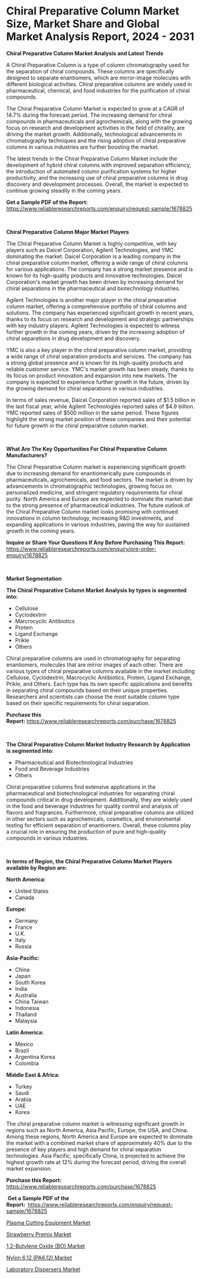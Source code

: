 <p><h1>Chiral Preparative Column Market Size, Market Share and Global Market Analysis Report, 2024 - 2031</h1></p><p><strong>Chiral Preparative Column Market Analysis and Latest Trends</strong></p>
<p><p>A Chiral Preparative Column is a type of column chromatography used for the separation of chiral compounds. These columns are specifically designed to separate enantiomers, which are mirror-image molecules with different biological activities. Chiral preparative columns are widely used in pharmaceutical, chemical, and food industries for the purification of chiral compounds.</p><p>The Chiral Preparative Column Market is expected to grow at a CAGR of 14.7% during the forecast period. The increasing demand for chiral compounds in pharmaceuticals and agrochemicals, along with the growing focus on research and development activities in the field of chirality, are driving the market growth. Additionally, technological advancements in chromatography techniques and the rising adoption of chiral preparative columns in various industries are further boosting the market.</p><p>The latest trends in the Chiral Preparative Column Market include the development of hybrid chiral columns with improved separation efficiency, the introduction of automated column purification systems for higher productivity, and the increasing use of chiral preparative columns in drug discovery and development processes. Overall, the market is expected to continue growing steadily in the coming years.</p></p>
<p><strong>Get a Sample PDF of the Report:&nbsp;</strong> <a href="https://www.reliableresearchreports.com/enquiry/request-sample/1678825">https://www.reliableresearchreports.com/enquiry/request-sample/1678825</a></p>
<p>&nbsp;</p>
<p><strong>Chiral Preparative Column Major Market Players</strong></p>
<p><p>The Chiral Preparative Column Market is highly competitive, with key players such as Daicel Corporation, Agilent Technologies, and YMC dominating the market. Daicel Corporation is a leading company in the chiral preparative column market, offering a wide range of chiral columns for various applications. The company has a strong market presence and is known for its high-quality products and innovative technologies. Daicel Corporation's market growth has been driven by increasing demand for chiral separations in the pharmaceutical and biotechnology industries.</p><p>Agilent Technologies is another major player in the chiral preparative column market, offering a comprehensive portfolio of chiral columns and solutions. The company has experienced significant growth in recent years, thanks to its focus on research and development and strategic partnerships with key industry players. Agilent Technologies is expected to witness further growth in the coming years, driven by the increasing adoption of chiral separations in drug development and discovery.</p><p>YMC is also a key player in the chiral preparative column market, providing a wide range of chiral separation products and services. The company has a strong global presence and is known for its high-quality products and reliable customer service. YMC's market growth has been steady, thanks to its focus on product innovation and expansion into new markets. The company is expected to experience further growth in the future, driven by the growing demand for chiral separations in various industries.</p><p>In terms of sales revenue, Daicel Corporation reported sales of $1.5 billion in the last fiscal year, while Agilent Technologies reported sales of $4.9 billion. YMC reported sales of $500 million in the same period. These figures highlight the strong market position of these companies and their potential for future growth in the chiral preparative column market.</p></p>
<p>&nbsp;</p>
<p><strong>What Are The Key Opportunities For Chiral Preparative Column Manufacturers?</strong></p>
<p><p>The Chiral Preparative Column market is experiencing significant growth due to increasing demand for enantiomerically pure compounds in pharmaceuticals, agrochemicals, and food sectors. The market is driven by advancements in chromatographic technologies, growing focus on personalized medicine, and stringent regulatory requirements for chiral purity. North America and Europe are expected to dominate the market due to the strong presence of pharmaceutical industries. The future outlook of the Chiral Preparative Column market looks promising with continued innovations in column technology, increasing R&D investments, and expanding applications in various industries, paving the way for sustained growth in the coming years.</p></p>
<p><strong>Inquire or Share Your Questions If Any Before Purchasing This Report:</strong> <a href="https://www.reliableresearchreports.com/enquiry/pre-order-enquiry/1678825">https://www.reliableresearchreports.com/enquiry/pre-order-enquiry/1678825</a></p>
<p>&nbsp;</p>
<p><strong>Market Segmentation</strong></p>
<p><strong>The Chiral Preparative Column Market Analysis by types is segmented into:</strong></p>
<p><ul><li>Cellulose</li><li>Cyclodextrin</li><li>Marcrocyclic Antibiotics</li><li>Protein</li><li>Ligand Exchange</li><li>Prikle</li><li>Others</li></ul></p>
<p><p>Chiral preparative columns are used in chromatography for separating enantiomers, molecules that are mirror images of each other. There are various types of chiral preparative columns available in the market including Cellulose, Cyclodextrin, Macrocyclic Antibiotics, Protein, Ligand Exchange, Prikle, and Others. Each type has its own specific applications and benefits in separating chiral compounds based on their unique properties. Researchers and scientists can choose the most suitable column type based on their specific requirements for chiral separation.</p></p>
<p><strong>Purchase this Report:&nbsp;</strong><a href="https://www.reliableresearchreports.com/purchase/1678825">https://www.reliableresearchreports.com/purchase/1678825</a></p>
<p>&nbsp;</p>
<p><strong>The Chiral Preparative Column Market Industry Research by Application is segmented into:</strong></p>
<p><ul><li>Pharmaceutical and Biotechnological Industries</li><li>Food and Beverage Industries</li><li>Others</li></ul></p>
<p><p>Chiral preparative columns find extensive applications in the pharmaceutical and biotechnological industries for separating chiral compounds critical in drug development. Additionally, they are widely used in the food and beverage industries for quality control and analysis of flavors and fragrances. Furthermore, chiral preparative columns are utilized in other sectors such as agrochemicals, cosmetics, and environmental testing for efficient separation of enantiomers. Overall, these columns play a crucial role in ensuring the production of pure and high-quality compounds in various industries.</p></p>
<p>&nbsp;</p>
<p><strong>In terms of Region, the Chiral Preparative Column Market Players available by Region are:</strong></p>
<p>
    <p> <strong> North America: </strong>
        <ul>
            <li>United States</li>
            <li>Canada</li>
        </ul>
        </p> 
    <p> <strong> Europe: </strong>
        <ul>
            <li>Germany</li>
            <li>France</li>
            <li>U.K.</li>
            <li>Italy</li>
            <li>Russia</li>
        </ul>
        </p> 
    <p> <strong> Asia-Pacific: </strong>
        <ul>
            <li>China</li>
            <li>Japan</li>
            <li>South Korea</li>
            <li>India</li>
            <li>Australia</li>
            <li>China Taiwan</li>
            <li>Indonesia</li>
            <li>Thailand</li>
            <li>Malaysia</li>
        </ul>
        </p> 
    <p> <strong> Latin America: </strong>
        <ul>
            <li>Mexico</li>
            <li>Brazil</li>
            <li>Argentina Korea</li>
            <li>Colombia</li>
        </ul>
        </p> 
    <p> <strong> Middle East & Africa: </strong>
        <ul>
            <li>Turkey</li>
            <li>Saudi</li>
            <li>Arabia</li>
            <li>UAE</li>
            <li>Korea</li>
        </ul>
    </p>
    </p>
<p><p>The chiral preparative column market is witnessing significant growth in regions such as North America, Asia Pacific, Europe, the USA, and China. Among these regions, North America and Europe are expected to dominate the market with a combined market share of approximately 40% due to the presence of key players and high demand for chiral separation technologies. Asia Pacific, specifically China, is projected to achieve the highest growth rate at 12% during the forecast period, driving the overall market expansion.</p></p>
<p><strong>Purchase this Report: </strong><a href="https://www.reliableresearchreports.com/purchase/1678825">https://www.reliableresearchreports.com/purchase/1678825</a></p>
<p>&nbsp;<strong>Get a Sample PDF of the Report:&nbsp;&nbsp;</strong><a href="https://www.reliableresearchreports.com/enquiry/request-sample/1678825">https://www.reliableresearchreports.com/enquiry/request-sample/1678825</a></p>
<p><strong></strong></p>
<p><p><a href="https://medium.com/@caylawisoky8698/plasma-cutting-equipment-market-size-cagr-trends-2024-2030-6540fdceb9b2">Plasma Cutting Equipment Market</a></p><p><a href="https://github.com/khansimonweber1lqujlwoz15d/Market-Research-Report-List-1/blob/main/strawberry-premix-market.md">Strawberry Premix Market</a></p><p><a href="https://issuu.com/reportprime-2/docs/12-butylene-oxide-bo-market-size-2030.pptx">1,2-Butylene Oxide (BO) Market</a></p><p><a href="https://issuu.com/reportprime-2/docs/nylon-612-pa612-market-size-2030.pptx">Nylon 6,12 (PA6,12) Market</a></p><p><a href="https://github.com/derrinmiltonellis35gcl/Market-Research-Report-List-1/blob/main/laboratory-dispersers-market.md">Laboratory Dispersers Market</a></p></p>